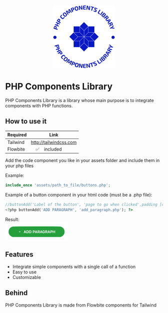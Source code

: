 <p align="center">
<img src="https://github.com/AndreaCodinLife/PHP-Components-Library/blob/e1f472dc58078708073b7775679de721fac5f5d4/php-components-library-logo.png" alt="drawing" width="200"/></p>

# PHP Components Library
PHP Components Library is a library whose main purpose is to integrate components with PHP functions.

## How to use it

| Required | Link |
| ------ | ------ |
| Tailwind | http://tailwindcss.com |
| Flowbite | &nbsp;&nbsp;&nbsp;&nbsp;✅&nbsp;&nbsp;&nbsp;&nbsp;included |

Add the code component you like in your assets folder and include them in your php files

Example:
```php
include_once 'assets/path_to_file/buttons.php';
```
Example of a button component in your html code (must be a .php file):
```php
//buttonAdd('Label of the button', 'page to go when clicked',padding [optionnal])
<?php buttonAdd('ADD PARAGRAPH', 'add_paragraph.php'); ?>
```
Result:<br>
<img src="https://github.com/AndreaCodinLife/PHP-Components-Library/blob/3231efa0eb48e5252fd085f016afeba307deb057/add-paragraph-button.png" alt="drawing" width="200"/>

## Features

- Integrate simple components with a single call of a function
- Easy to use
- Customizable

## Behind

PHP Components Library is made from Flowbite components for Tailwind
